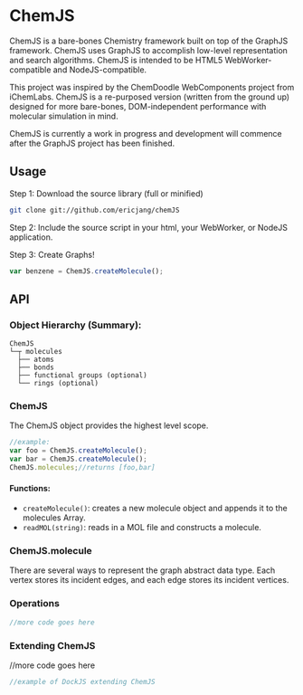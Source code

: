 # ChemJS

ChemJS is a bare-bones Chemistry framework built on top of the GraphJS framework. ChemJS uses GraphJS to accomplish low-level representation and search algorithms. ChemJS is intended to be HTML5 WebWorker-compatible and NodeJS-compatible.

This project was inspired by the ChemDoodle WebComponents project from iChemLabs. ChemJS is a re-purposed version (written from the ground up) designed for more bare-bones, DOM-independent performance with molecular simulation in mind.

ChemJS is currently a work in progress and development will commence after the GraphJS project has been finished.

## Usage

Step 1: Download the source library (full or minified)
```bash
git clone git://github.com/ericjang/chemJS
```

Step 2: Include the source script in your html, your WebWorker, or NodeJS application.

Step 3: Create Graphs!
```JavaScript
var benzene = ChemJS.createMolecule();

```

## API

### Object Hierarchy (Summary):
```
ChemJS
└─┬ molecules
  ├── atoms
  ├── bonds
  ├── functional groups (optional)
  └── rings (optional)
```
### ChemJS

The ChemJS object provides the highest level scope.

```JavaScript
//example:
var foo = ChemJS.createMolecule();
var bar = ChemJS.createMolecule();
ChemJS.molecules;//returns [foo,bar]
```

#### Functions:
- `createMolecule()`: creates a new molecule object and appends it to the molecules Array.
- `readMOL(string)`: reads in a MOL file and constructs a molecule.

### ChemJS.molecule

There are several ways to represent the graph abstract data type. Each vertex stores its incident edges, and each edge stores its incident vertices.

### Operations
```JavaScript
//more code goes here
```
### Extending ChemJS
//more code goes here
```JavaScript
//example of DockJS extending ChemJS
```
